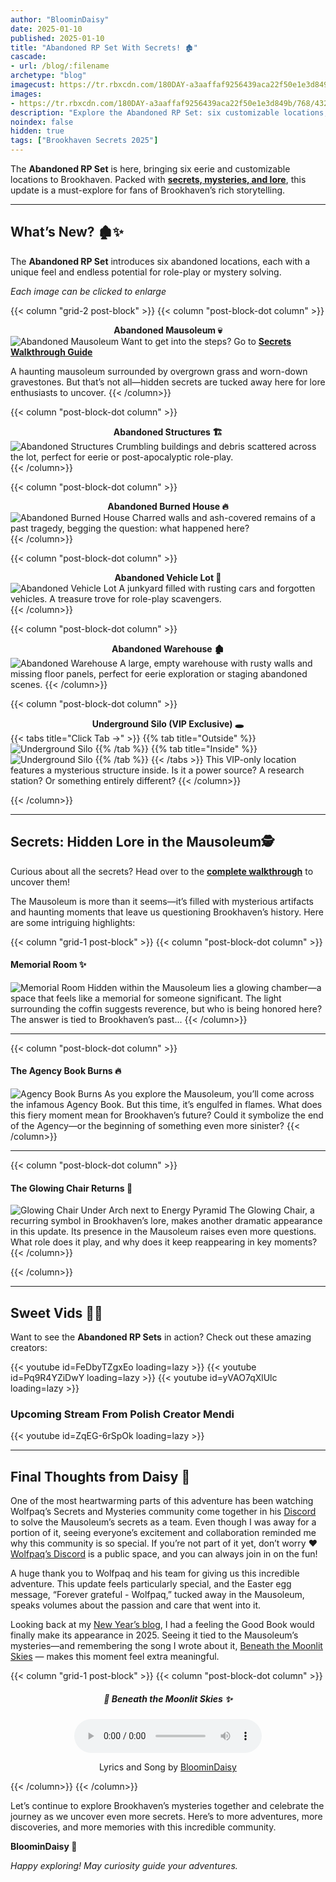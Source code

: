 ```yaml
---
author: "BloominDaisy"
date: 2025-01-10
published: 2025-01-10
title: "Abandoned RP Set With Secrets! 🏚️"
cascade:
- url: /blog/:filename
archetype: "blog"
imagecust: https://tr.rbxcdn.com/180DAY-a3aaffaf9256439aca22f50e1e3d849b/768/432/Image/Png/noFilter
images:
- https://tr.rbxcdn.com/180DAY-a3aaffaf9256439aca22f50e1e3d849b/768/432/Image/Png/noFilter
description: "Explore the Abandoned RP Set: six customizable locations, secrets hidden in the Mausoleum, and more Brookhaven mysteries for 2025!"
noindex: false
hidden: true
tags: ["Brookhaven Secrets 2025"]
---
```


The **Abandoned RP Set** is here, bringing six eerie and customizable locations to Brookhaven. Packed with [**secrets, mysteries, and lore**](#secrets-hidden-lore-in-the-mausoleum), this update is a must-explore for fans of Brookhaven’s rich storytelling.


---

## What’s New? 🏚️✨  

The **Abandoned RP Set** introduces six abandoned locations, each with a unique feel and endless potential for role-play or mystery solving.  

_Each image can be clicked to enlarge_

{{< column "grid-2 post-block" >}}
{{< column "post-block-dot column" >}}
**<center>Abandoned Mausoleum 💀</center>**
![Abandoned Mausoleum](/images/blog/abandoned_mausoleum.png)
Want to get into the steps? Go to [**Secrets Walkthrough Guide**](/lore/quests/abandoned_mausoleum/)

A haunting mausoleum surrounded by overgrown grass and worn-down gravestones. But that’s not all—hidden secrets are tucked away here for lore enthusiasts to uncover. 
{{< /column>}}

{{< column "post-block-dot column" >}}
**<center>Abandoned Structures 🏗️</center>**
![Abandoned Structures](/images/blog/abandoned_structures.png)
Crumbling buildings and debris scattered across the lot, perfect for eerie or post-apocalyptic role-play.  
{{< /column>}}

{{< column "post-block-dot column" >}}
**<center>Abandoned Burned House 🔥</center>**
![Abandoned Burned House](/images/blog/abandoned_burned_house.png)
Charred walls and ash-covered remains of a past tragedy, begging the question: what happened here?  
{{< /column>}}

{{< column "post-block-dot column" >}}
**<center>Abandoned Vehicle Lot 🚗 </center>**
![Abandoned Vehicle Lot](/images/blog/abandoned_vehicle_lot.png)
A junkyard filled with rusting cars and forgotten vehicles. A treasure trove for role-play scavengers.  
{{< /column>}}

{{< column "post-block-dot column" >}}
**<center>Abandoned Warehouse 🏚️</center>**
![Abandoned Warehouse](/images/blog/abandoned_warehouse.png)
A large, empty warehouse with rusty walls and missing floor panels, perfect for eerie exploration or staging abandoned scenes.
{{< /column>}}

{{< column "post-block-dot column" >}}
**<center>Underground Silo (VIP Exclusive) 🕳️</center>**
{{< tabs title="Click Tab ->" >}}
{{% tab title="Outside" %}}
![Underground Silo](/images/blog/underground_silo.png)
{{% /tab %}}
{{% tab title="Inside" %}}
![Underground Silo](/images/blog/underground_silo_inside.png)
{{% /tab %}}
{{< /tabs >}}
This VIP-only location features a mysterious structure inside. Is it a power source? A research station? Or something entirely different?
{{< /column>}}

{{< /column>}}


---

## Secrets: Hidden Lore in the Mausoleum🕵️

Curious about all the secrets? Head over to the [**complete walkthrough**](/lore/quests/abandoned_mausoleum/) to uncover them!


The Mausoleum is more than it seems—it’s filled with mysterious artifacts and haunting moments that leave us questioning Brookhaven’s history. Here are some intriguing highlights:


{{< column "grid-1 post-block" >}}
{{< column "post-block-dot column" >}}
#### Memorial Room ✨</center>
![Memorial Room](/images/blog/memorial_room.png)
Hidden within the Mausoleum lies a glowing chamber—a space that feels like a memorial for someone significant. The light surrounding the coffin suggests reverence, but who is being honored here? The answer is tied to Brookhaven’s past...
{{< /column>}}

---

{{< column "post-block-dot column" >}}
#### The Agency Book Burns 🔥</center>
![Agency Book Burns](/images/blog/agency_book_burns.png)
As you explore the Mausoleum, you’ll come across the infamous Agency Book. But this time, it’s engulfed in flames. What does this fiery moment mean for Brookhaven’s future? Could it symbolize the end of the Agency—or the beginning of something even more sinister?
{{< /column>}}

---

{{< column "post-block-dot column" >}}
#### The Glowing Chair Returns 🌟
![Glowing Chair Under Arch next to Energy Pyramid](/images/blog/glowing_chair_arch_energy_pyramid.png)
The Glowing Chair, a recurring symbol in Brookhaven’s lore, makes another dramatic appearance in this update. Its presence in the Mausoleum raises even more questions. What role does it play, and why does it keep reappearing in key moments?
{{< /column>}}

{{< /column>}}

---

## Sweet Vids 🎥✨  

Want to see the **Abandoned RP Sets** in action? Check out these amazing creators:  

<div class="grid-2 post-vid-dot">
{{< youtube id=FeDbyTZgxEo loading=lazy >}}
{{< youtube id=Pq9R4YZiDwY loading=lazy >}}
{{< youtube id=yVAO7qXlUlc loading=lazy >}}
</div>

### Upcoming Stream From Polish Creator Mendi

<div class="grid-1 post-vid-dot">
{{< youtube id=ZqEG-6rSpOk loading=lazy >}}
</div>

---

## Final Thoughts from Daisy 💜  

One of the most heartwarming parts of this adventure has been watching Wolfpaq’s Secrets and Mysteries community come together in his [Discord](https://discord.gg/wolfpaqgames) to solve the Mausoleum’s secrets as a team. Even though I was away for a portion of it, seeing everyone’s excitement and collaboration reminded me why this community is so special. If you’re not part of it yet, don’t worry :hearts: [Wolfpaq’s Discord](https://discord.gg/wolfpaqgames) is a public space, and you can always join in on the fun!

A huge thank you to Wolfpaq and his team for giving us this incredible adventure. This update feels particularly special, and the Easter egg message, “Forever grateful - Wolfpaq,” tucked away in the Mausoleum, speaks volumes about the passion and care that went into it.

Looking back at my [New Year’s blog](/blog/happy_new_year_2025/), I had a feeling the Good Book would finally make its appearance in 2025. Seeing it tied to the Mausoleum’s mysteries—and remembering the song I wrote about it, [Beneath the Moonlit Skies](/blog/happy_new_year_2025/#a-song-for-the-year-) — makes this moment feel extra meaningful.

{{< column "grid-1 post-block" >}}
{{< column "post-block-dot column" >}}
<center>

##### 🎵 Beneath the Moonlit Skies ✨
<audio controls>
  <source src="/media/Beneath_the_moonlit_skies.mp3" type="audio/mpeg" />
  <source src="/media/Beneath_the_moonlit_skies.ogg" type="audio/ogg" />
</audio>

Lyrics and Song by [BloominDaisy](/about/)

</center>

{{< /column>}}
{{< /column>}}

Let’s continue to explore Brookhaven’s mysteries together and celebrate the journey as we uncover even more secrets. Here’s to more adventures, more discoveries, and more memories with this incredible community.


**BloominDaisy 💜**

_Happy exploring! May curiosity guide your adventures._  